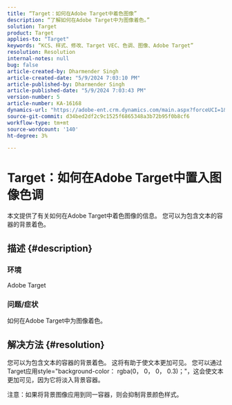 ```yaml
---
title: “Target：如何在Adobe Target中着色图像”
description: “了解如何在Adobe Target中为图像着色。”
solution: Target
product: Target
applies-to: "Target"
keywords: “KCS、样式、修改、Target VEC、色调、图像、Adobe Target”
resolution: Resolution
internal-notes: null
bug: false
article-created-by: Dharmender Singh
article-created-date: "5/9/2024 7:03:10 PM"
article-published-by: Dharmender Singh
article-published-date: "5/9/2024 7:03:43 PM"
version-number: 5
article-number: KA-16168
dynamics-url: "https://adobe-ent.crm.dynamics.com/main.aspx?forceUCI=1&pagetype=entityrecord&etn=knowledgearticle&id=c0b589c3-360e-ef11-9f8a-6045bd006b25"
source-git-commit: d34bed2df2c9c1525f6865348a3b72b95f0b8cf6
workflow-type: tm+mt
source-wordcount: '140'
ht-degree: 3%

---
```


# Target：如何在Adobe Target中置入图像色调


本文提供了有关如何在Adobe Target中着色图像的信息。 您可以为包含文本的容器的背景着色。

## 描述 {#description}


### <b>环境</b>

Adobe Target

### <b>问题/症状</b>

如何在Adobe Target中为图像着色。


## 解决方法 {#resolution}


您可以为包含文本的容器的背景着色。 这将有助于使文本更加可见。
您可以通过Target应用style=&quot;background-color： rgba(0， 0， 0， 0.3)；&quot;，这会使文本更加可见，因为它将淡入背景容器。

注意：如果将背景图像应用到同一容器，则会抑制背景颜色样式。
